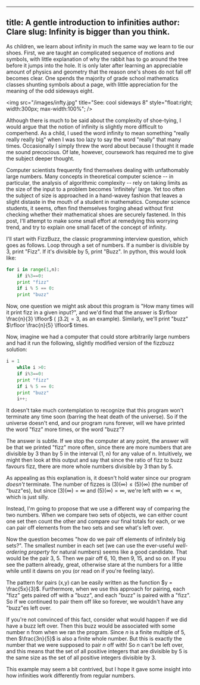 --------------------------------------------
title: A gentle introduction to infinities
author: Clare
slug: Infinity is bigger than you think.
--------------------------------------------

As children, we learn about infinity in much the same way we learn to tie our shoes. First, we are taught an complicated sequence of motions and symbols, with little explanation of why the rabbit has to go around the tree before it jumps into the hole. It is only later after learning an appreciable amount of physics and geometry that the reason one's shoes do not fall off becomes clear. One spends the majority of grade school mathematics classes shunting symbols about a page, with little appreciation for the meaning of the odd sideways eight. 

<img src="/images/infty.jpg" title="See: cool sideways 8" style="float:right; width:300px; max-width:100%"; />

Although there is much to be said about the complexity of shoe-tying, I would argue that the notion of infinity is slightly more difficult to comperhend. As a child, I used the word infinity to mean something "really really really big" when I was too lazy to say the word "really" that many times. Occasionally I simply threw the word about because I thought it made me sound precocious. Of late, however, coursework has required me to give the subject deeper thought. 

Computer scientists frequently find themselves dealing with unfathomably large numbers. Many concepts in theoretical computer science -- in particular, the analysis of algorithmic complexity -- rely on taking limits as the size of the input to a problem becomes 'infinitely' large. Yet too often the subject of size is approached in a hand-wavey fashion that leaves a slight distaste in the mouth of a student in mathematics. Computer science students, it seems, often find themselves forging ahead without first checking whether their mathematical shoes are securely fastened. In this post, I'll attempt to make some small effort at remedying this worrying trend, and try to explain one small facet of the concept of infinity.

I'll start with FizzBuzz, the classic programming interview question, which goes as follows. Loop through a set of numbers. If a number is divisible by 3, print "Fizz". If it's divisible by 5, print "Buzz". In python, this would look like:
```python
for i in range(1,n):
    if i%3==0:
	print "fizz"
    if i % 5 == 0:
	print "buzz"
```
Now, one question we might ask about this program is "How many times will it print fizz in a given input?", and we'd find that the answer is $\rfloor \frac{n}{3} \lfloor$ ( $\rfloor 3.2 \lfloor = 3$, as an example). Similarly, we'll print "buzz" $\rfloor \frac{n}{5} \lfloor$ times.

Now, imagine we had a computer that could store arbitrarily large numbers and had it run the following, slightly modified version of the fizzbuzz solution:
```python
i = 1
    while i >0:
    if i%3==0:
	print "fizz"
    if i % 5 == 0:
	print "buzz"
    i++;
```
It doesn't take much contemplation to recognize that this program won't terminate any time soon (barring the heat death of the universe). So if the universe doesn't end, and our program runs forever, will we have printed the word "fizz" more times, or the word "buzz"?

The answer is subtle. If we stop the computer at any point, the answer will be that we printed "fizz" more often, since there are more numbers that are divisible by 3 than by 5 in the interval (1, n) for any value of n. Intuitively, we might then look at this output and say that since the ratio of fizz to buzz favours fizz, there are more whole numbers divisible by 3 than by 5.

As appealing as this explanation is, it doesn't hold water since our program *doesn't* terminate. The number of fizzes is $(3)( \infty) \leq (5) (\infty)$ (the number of "buzz"es), but since $(3 )(\infty) = \infty$ and $(5) (\infty) = \infty$, we're left with $\infty < \infty$, which is just silly.

Instead, I'm going to propose that we use a different way of comparing the two numbers. When we compare two sets of objects, we can either count one set then count the other and compare our final totals for each, or we can pair off elements from the two sets and see what's left over. 

Now the question becomes "how do we pair off elements of infinitely big sets?". The smallest number in each set (we can use the ever-useful *well-ordering property* for natural numbers) seems like a good candidate. That would be the pair 3, 5. Then we pair off 6, 10, then 9, 15, and so on. If you see the pattern already, great, otherwise stare at the numbers for a little while until it dawns on you (or read on if you're feeling lazy).

The pattern for pairs (x,y) can be easily written as the function $y = \frac{5x}{3}$. Furthermore, when we use this approach for pairing, each "fizz" gets paired off with a "buzz", and each "buzz" is paired with a "fizz". So if we continued to pair them off like so forever, we wouldn't have any "buzz"es left over. 

If you're not convinced of this fact, consider what would happen if we did have a buzz left over. Then this buzz would be associated with some number n from when we ran the program. Since $n$ is a finite multiple of 5, then $\frac{3n}{5}$ is also a finite whole number. But this is exactly the number that we were supposed to pair $n$ off with! So $n$ can't be left over, and this means that the set of all positive integers that are divisible by 5 is the same size as the set of all positive integers divisible by 3.

This example may seem a bit contrived, but I hope it gave some insight into how infinities work differently from regular numbers.
